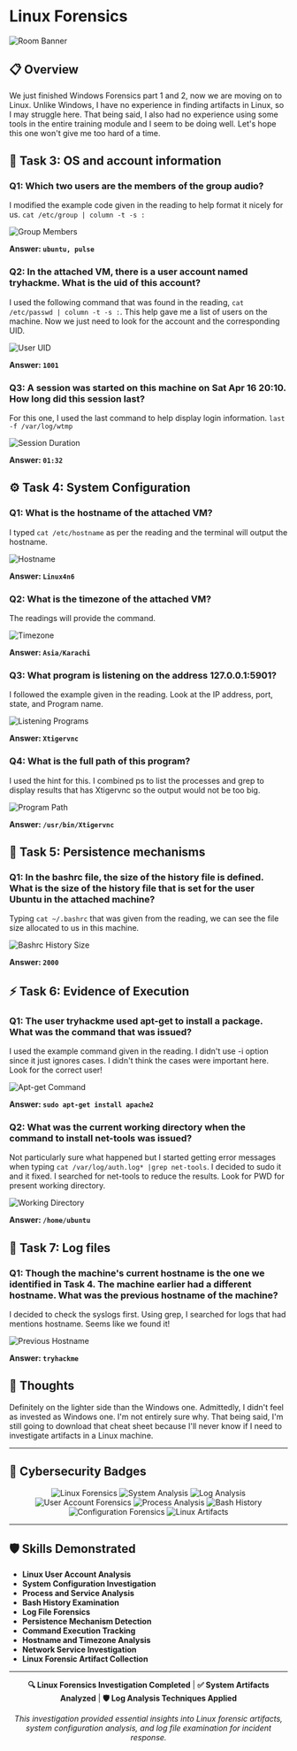 # Linux Forensics

![Room Banner](https://github.com/user-attachments/assets/3729a007-4203-447a-9a2b-0c6ec3baae46)

## 📋 Overview

We just finished Windows Forensics part 1 and 2, now we are moving on to Linux. Unlike Windows, I have no experience in finding artifacts in Linux, so I may struggle here. That being said, I also had no experience using some tools in the entire training module and I seem to be doing well. Let's hope this one won't give me too hard of a time.

## 👥 Task 3: OS and account information

### **Q1: Which two users are the members of the group audio?**

I modified the example code given in the reading to help format it nicely for us. `cat /etc/group | column -t -s :`

![Group Members](https://github.com/user-attachments/assets/893388ac-c458-4204-b824-da3e213daf11)

**Answer: `ubuntu, pulse`**

### **Q2: In the attached VM, there is a user account named tryhackme. What is the uid of this account?**

I used the following command that was found in the reading, `cat /etc/passwd | column -t -s :`. This help gave me a list of users on the machine. Now we just need to look for the account and the corresponding UID.

![User UID](https://github.com/user-attachments/assets/374c89a3-12c9-47b9-822d-38cd0bc7323f)

**Answer: `1001`**

### **Q3: A session was started on this machine on Sat Apr 16 20:10. How long did this session last?**

For this one, I used the last command to help display login information. `last -f /var/log/wtmp`

![Session Duration](https://github.com/user-attachments/assets/1301e47b-a713-4ef0-a688-547a6d3d4659)

**Answer: `01:32`**

## ⚙️ Task 4: System Configuration

### **Q1: What is the hostname of the attached VM?**

I typed `cat /etc/hostname` as per the reading and the terminal will output the hostname.

![Hostname](https://github.com/user-attachments/assets/795cbb63-34b1-450f-83b6-83972386e36b)

**Answer: `Linux4n6`**

### **Q2: What is the timezone of the attached VM?**

The readings will provide the command.

![Timezone](https://github.com/user-attachments/assets/2c1b0bbc-afdc-43bc-8ae0-21ef426b5d14)

**Answer: `Asia/Karachi`**

### **Q3: What program is listening on the address 127.0.0.1:5901?**

I followed the example given in the reading. Look at the IP address, port, state, and Program name.

![Listening Programs](https://github.com/user-attachments/assets/0f6ae7df-7e3e-4d6f-8979-ba53c828ed01)

**Answer: `Xtigervnc`**

### **Q4: What is the full path of this program?**

I used the hint for this. I combined ps to list the processes and grep to display results that has Xtigervnc so the output would not be too big.

![Program Path](https://github.com/user-attachments/assets/3b3465f6-1ef2-4a50-848d-8ac85454e27d)

**Answer: `/usr/bin/Xtigervnc`**

## 🔄 Task 5: Persistence mechanisms

### **Q1: In the bashrc file, the size of the history file is defined. What is the size of the history file that is set for the user Ubuntu in the attached machine?**

Typing `cat ~/.bashrc` that was given from the reading, we can see the file size allocated to us in this machine.

![Bashrc History Size](https://github.com/user-attachments/assets/fa001c1c-3b81-459f-bc02-99598dc1b24c)

**Answer: `2000`**

## ⚡ Task 6: Evidence of Execution

### **Q1: The user tryhackme used apt-get to install a package. What was the command that was issued?**

I used the example command given in the reading. I didn't use -i option since it just ignores cases. I didn't think the cases were important here. Look for the correct user!

![Apt-get Command](https://github.com/user-attachments/assets/d4435ccf-e715-43b5-8b1f-a117a4323611)

**Answer: `sudo apt-get install apache2`**

### **Q2: What was the current working directory when the command to install net-tools was issued?**

Not particularly sure what happened but I started getting error messages when typing `cat /var/log/auth.log* |grep net-tools`. I decided to sudo it and it fixed. I searched for net-tools to reduce the results. Look for PWD for present working directory.

![Working Directory](https://github.com/user-attachments/assets/f5d85dbb-b8ba-4624-bcd1-4ff26d62baea)

**Answer: `/home/ubuntu`**

## 📝 Task 7: Log files

### **Q1: Though the machine's current hostname is the one we identified in Task 4. The machine earlier had a different hostname. What was the previous hostname of the machine?**

I decided to check the syslogs first. Using grep, I searched for logs that had mentions hostname. Seems like we found it!

![Previous Hostname](https://github.com/user-attachments/assets/864dd715-20f3-4177-8f91-88684003cd76)

**Answer: `tryhackme`**

## 💭 Thoughts

Definitely on the lighter side than the Windows one. Admittedly, I didn't feel as invested as Windows one. I'm not entirely sure why. That being said, I'm still going to download that cheat sheet because I'll never know if I need to investigate artifacts in a Linux machine.

---

## 🔐 Cybersecurity Badges

<div align="center">
  
![Linux Forensics](https://img.shields.io/badge/Linux-Forensics-blue)
![System Analysis](https://img.shields.io/badge/System-Analysis-green)
![Log Analysis](https://img.shields.io/badge/Log-Analysis-red)
![User Account Forensics](https://img.shields.io/badge/User_Account-Forensics-orange)
![Process Analysis](https://img.shields.io/badge/Process-Analysis-purple)
![Bash History](https://img.shields.io/badge/Bash-History-yellow)
![Configuration Forensics](https://img.shields.io/badge/Configuration-Forensics-lightgrey)
![Linux Artifacts](https://img.shields.io/badge/Linux-Artifacts-9cf)

</div>

---

## 🛡️ Skills Demonstrated

- **Linux User Account Analysis**
- **System Configuration Investigation**
- **Process and Service Analysis**
- **Bash History Examination**
- **Log File Forensics**
- **Persistence Mechanism Detection**
- **Command Execution Tracking**
- **Hostname and Timezone Analysis**
- **Network Service Investigation**
- **Linux Forensic Artifact Collection**

---

<div align="center">

**🔍 Linux Forensics Investigation Completed** | **✅ System Artifacts Analyzed** | **🛡️ Log Analysis Techniques Applied**

*This investigation provided essential insights into Linux forensic artifacts, system configuration analysis, and log file examination for incident response.*

</div>
